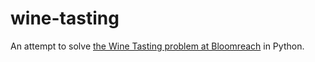 # wine-tasting

An attempt to solve [the Wine Tasting problem at Bloomreach](http://bloomreach.com/puzzles/) in Python.

